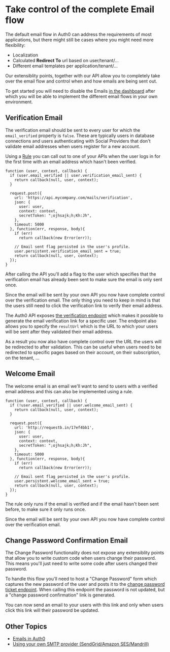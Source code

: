 # Take control of the complete Email flow

The default email flow in Auth0 can address the requirements of most applications, but there might still be cases where you might need more flexibility:

 - Localization
 - Calculated **Redirect To** url based on user/tenant/...
 - Different email templates per application/tenant/...

Our extensiblity points, together with our API allow you to completely take over the email flow and control when and how emails are being sent out.

To get started you will need to disable the Emails [in the dashboard](${uiURL}/#/emails) after which you will be able to implement the different email flows in your own environment.

## Verification Email

The verification email should be sent to every user for which the `email_verified` property is `false`. These are typically users in database connections and users authenticating with Social Providers that don't validate email addresses when users register for a new account.

Using a [Rule](/rules) you can call out to one of your APIs when the user logs in for the first time with an email address which hasn't been verified.

```
function (user, context, callback) {
  if (user.email_verified || user.verification_email_sent) {
    return callback(null, user, context);
  }

  request.post({
    url: 'https://api.mycompany.com/mails/verification',
    json: {
      user: user,
      context: context,
      secretToken: ";ojhsajk;h;Kh:Jh",
    },
    timeout: 5000
  }, function(err, response, body){
    if (err)
      return callback(new Error(err));

    // Email sent flag persisted in the user's profile.
    user.persistent.verification_email_sent = true;
    return callback(null, user, context);
  });
}
```

After calling the API you'll add a flag to the user which specifies that the verification email has already been sent to make sure the email is only sent once.

Since the email will be sent by your own API you now have complete control over the verification email. The only thing you need to keep in mind is that the users still need to click the verification link to verify their email address.

The Auth0 API exposes [the verification endpoint](/api/v1#!#post--api-users--user_id--verification_ticket) which makes it possible to generate the email verification link for a specific user. The endpoint also allows you to specify the `resultUrl` which is the URL to which your users will be sent after they validated their email address.

As a result you now also have complete control over the URL the users will be redirected to after validation. This can be useful when users need to be redirected to specific pages based on their account, on their subscription, on the tenant, ...

## Welcome Email

The welcome email is an email we'll want to send to users with a verified email address and this can also be implemented using a rule.

```
function (user, context, callback) {
  if (!user.email_verified || user.welcome_email_sent) {
    return callback(null, user, context);
  }

  request.post({
    url: 'http://requestb.in/17ef4bb1',
    json: {
      user: user,
      context: context,
      secretToken: ";ojhsajk;h;Kh:Jh",
    },
    timeout: 5000
  }, function(err, response, body){
    if (err)
      return callback(new Error(err));

    // Email sent flag persisted in the user's profile.
    user.persistent.welcome_email_sent = true;
    return callback(null, user, context);
  });
}
```

The rule only runs if the email is verified and if the email hasn't been sent before, to make sure it only runs once.

Since the email will be sent by your own API you now have complete control over the verification email.

## Change Password Confirmation Email

The Change Password functionality does not expose any extensiblity points that allow you to write custom code when users change their password. This means you'll just need to write some code after users changed their password.

To handle this flow you'll need to host a "Change Password" form which captures the new password of the user and posts it to the [change password ticket endpoint](/api/v1#!#post--api-users--user_id--change_password_ticket). When calling this endpoint the password is not updated, but a "change password confirmation" link is generated.

You can now send an email to your users with this link and only when users click this link will their password be updated.

## Other Topics

- [Emails in Auth0](/email)
- [Using your own SMTP provider (SendGrid/Amazon SES/Mandrill)](/email/providers)
